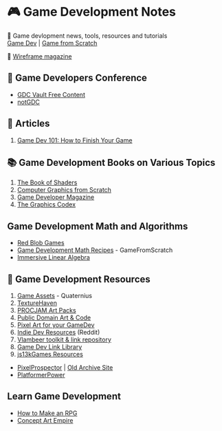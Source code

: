 # :video_game: Game Development Notes

:newspaper: Game devlopment news, tools, resources and tutorials  
[Game Dev](https://devga.me/) | [Game from Scratch](https://www.gamefromscratch.com/)

:closed_book: [Wireframe magazine](https://wireframe.raspberrypi.org/issues)

## :newspaper: Game Developers Conference

- [GDC Vault Free Content](https://gdcvault.com/free)
- [notGDC](http://www.notgdc.fun/)

## :book: Articles

1. [Game Dev 101: How to Finish Your Game](https://www.buildbox.com/game-dev-101-how-to-finish-your-game)

## :books: Game Development Books on Various Topics

1. [The Book of Shaders](https://thebookofshaders.com/)
2. [Computer Graphics from Scratch](https://www.gabrielgambetta.com/computer-graphics-from-scratch/table-of-contents.html)
3. [Game Developer Magazine](https://archive.org/details/game_developer_magazine)
4. [The Graphics Codex](http://graphicscodex.com/)

## Game Development Math and Algorithms

- [Red Blob Games](https://www.redblobgames.com/)
- [Game Development Math Recipes](https://www.gamefromscratch.com/page/Game-Development-Math-Recipes.aspx) - GameFromScratch
- [Immersive Linear Algebra](http://immersivemath.com/ila/index.html)

## :gem: Game Development Resources

1. [Game Assets](http://quaternius.com/assets.html) - Quaternius
2. [TextureHaven](https://texturehaven.com/)
3. [PROCJAM Art Packs](http://www.procjam.com/art/)
4. [Public Domain Art & Code](https://www.glitchthegame.com/public-domain-game-art/)
5. [Pixel Art for your GameDev](http://pixelgameart.org/web/)
6. [Indie Dev Resources](https://www.reddit.com/r/indiedev/wiki/resources) (Reddit)
7. [Vlambeer toolkit & link repository](https://vlambeer.com/toolkit/)
8. [Game Dev Link Library](https://gdu.io/links)
9. [js13kGames Resources](https://js13kgames.github.io/resources/)

- [PixelProspector](https://pixelprospector.com/) | [Old Archive Site](https://web.archive.org/web/20190329004305/http://www.pixelprospector.com/)
- [PlatformerPower](https://platformerpower.com/)

## Learn Game Development

- [How to Make an RPG](https://howtomakeanrpg.com/)
- [Concept Art Empire](https://conceptartempire.com/)

